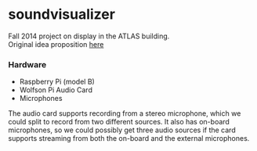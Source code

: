 soundvisualizer
===============
Fall 2014 project on display in the ATLAS building. <br>
Original idea proposition [here](https://github.com/dawsonbotsford/project_proposal)


### Hardware
* Raspberry Pi (model B)
* Wolfson Pi Audio Card
* Microphones

The audio card supports recording from a stereo microphone, which we could split to record from two different sources. It also has on-board microphones, so we could possibly get three audio sources if the card supports streaming from both the on-board and the external microphones.
